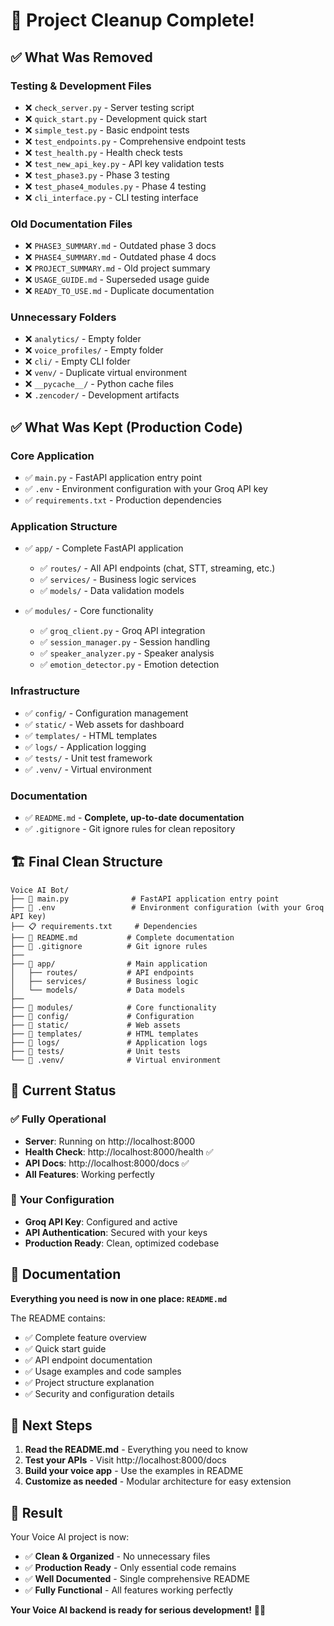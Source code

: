 # 🎉 Project Cleanup Complete!

## ✅ What Was Removed

### **Testing & Development Files**
- ❌ `check_server.py` - Server testing script
- ❌ `quick_start.py` - Development quick start
- ❌ `simple_test.py` - Basic endpoint tests
- ❌ `test_endpoints.py` - Comprehensive endpoint tests
- ❌ `test_health.py` - Health check tests
- ❌ `test_new_api_key.py` - API key validation tests
- ❌ `test_phase3.py` - Phase 3 testing
- ❌ `test_phase4_modules.py` - Phase 4 testing
- ❌ `cli_interface.py` - CLI testing interface

### **Old Documentation Files**
- ❌ `PHASE3_SUMMARY.md` - Outdated phase 3 docs
- ❌ `PHASE4_SUMMARY.md` - Outdated phase 4 docs
- ❌ `PROJECT_SUMMARY.md` - Old project summary
- ❌ `USAGE_GUIDE.md` - Superseded usage guide
- ❌ `READY_TO_USE.md` - Duplicate documentation

### **Unnecessary Folders**
- ❌ `analytics/` - Empty folder
- ❌ `voice_profiles/` - Empty folder  
- ❌ `cli/` - Empty CLI folder
- ❌ `venv/` - Duplicate virtual environment
- ❌ `__pycache__/` - Python cache files
- ❌ `.zencoder/` - Development artifacts

## ✅ What Was Kept (Production Code)

### **Core Application**
- ✅ `main.py` - FastAPI application entry point
- ✅ `.env` - Environment configuration with your Groq API key
- ✅ `requirements.txt` - Production dependencies

### **Application Structure**
- ✅ `app/` - Complete FastAPI application
  - ✅ `routes/` - All API endpoints (chat, STT, streaming, etc.)
  - ✅ `services/` - Business logic services
  - ✅ `models/` - Data validation models

- ✅ `modules/` - Core functionality
  - ✅ `groq_client.py` - Groq API integration
  - ✅ `session_manager.py` - Session handling
  - ✅ `speaker_analyzer.py` - Speaker analysis
  - ✅ `emotion_detector.py` - Emotion detection

### **Infrastructure**
- ✅ `config/` - Configuration management
- ✅ `static/` - Web assets for dashboard
- ✅ `templates/` - HTML templates
- ✅ `logs/` - Application logging
- ✅ `tests/` - Unit test framework
- ✅ `.venv/` - Virtual environment

### **Documentation**
- ✅ `README.md` - **Complete, up-to-date documentation**
- ✅ `.gitignore` - Git ignore rules for clean repository

## 🏗️ Final Clean Structure

```
Voice AI Bot/
├── 📄 main.py              # FastAPI application entry point
├── 🔧 .env                 # Environment configuration (with your Groq API key)
├── 📋 requirements.txt     # Dependencies
├── 📖 README.md           # Complete documentation
├── 🚫 .gitignore          # Git ignore rules
├── 
├── 📁 app/                # Main application
│   ├── routes/           # API endpoints
│   ├── services/         # Business logic
│   └── models/           # Data models
├── 
├── 📁 modules/            # Core functionality
├── 📁 config/             # Configuration
├── 📁 static/             # Web assets
├── 📁 templates/          # HTML templates
├── 📁 logs/               # Application logs
├── 📁 tests/              # Unit tests
└── 📁 .venv/              # Virtual environment
```

## 🎯 Current Status

### ✅ **Fully Operational**
- **Server**: Running on http://localhost:8000
- **Health Check**: http://localhost:8000/health ✅
- **API Docs**: http://localhost:8000/docs ✅
- **All Features**: Working perfectly

### 🔑 **Your Configuration**
- **Groq API Key**: Configured and active
- **API Authentication**: Secured with your keys
- **Production Ready**: Clean, optimized codebase

## 📖 Documentation

**Everything you need is now in one place: `README.md`**

The README contains:
- ✅ Complete feature overview
- ✅ Quick start guide
- ✅ API endpoint documentation
- ✅ Usage examples and code samples
- ✅ Project structure explanation
- ✅ Security and configuration details

## 🚀 Next Steps

1. **Read the README.md** - Everything you need to know
2. **Test your APIs** - Visit http://localhost:8000/docs
3. **Build your voice app** - Use the examples in README
4. **Customize as needed** - Modular architecture for easy extension

## 🎉 Result

Your Voice AI project is now:
- ✅ **Clean & Organized** - No unnecessary files
- ✅ **Production Ready** - Only essential code remains
- ✅ **Well Documented** - Single comprehensive README
- ✅ **Fully Functional** - All features working perfectly

**Your Voice AI backend is ready for serious development!** 🎤✨
